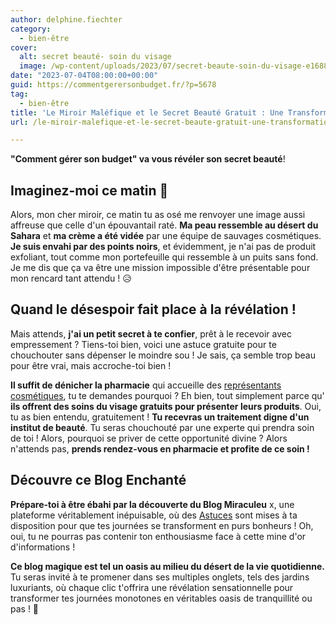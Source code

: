 ```yaml
---
author: delphine.fiechter
category:
  - bien-être
cover:
  alt: secret beauté- soin du visage
  image: /wp-content/uploads/2023/07/secret-beaute-soin-du-visage-e1688459836199.png
date: "2023-07-04T08:00:00+00:00"
guid: https://commentgerersonbudget.fr/?p=5678
tag:
  - bien-être
title: 'Le Miroir Maléfique et le Secret Beauté Gratuit : Une Transformation Épique !'
url: /le-miroir-malefique-et-le-secret-beaute-gratuit-une-transformation-epique/

---
```

**"Comment gérer son budget" va vous révéler son secret beauté**!

## Imaginez-moi ce matin 🤣

Alors, mon cher miroir, ce matin tu as osé me renvoyer une image aussi affreuse que celle d'un épouvantail raté. **Ma peau ressemble au désert du Sahara** et **ma crème a été vidée** par une équipe de sauvages cosmétiques. **Je suis envahi par des points noirs**, et évidemment, je n'ai pas de produit exfoliant, tout comme mon portefeuille qui ressemble à un puits sans fond. Je me dis que ça va être une mission impossible d'être présentable pour mon rencard tant attendu ! 😥

## Quand le désespoir fait place à la révélation !

Mais attends, **j'ai un petit secret à te confier**, prêt à le recevoir avec empressement ? Tiens-toi bien, voici une astuce gratuite pour te chouchouter sans dépenser le moindre sou ! Je sais, ça semble trop beau pour être vrai, mais accroche-toi bien !

**Il suffit de dénicher la pharmacie** qui accueille des [représentants cosmétiques](https://www.karis-formation.com/metiers/esthetique/conseiller-dermo-cosmetique.htm#:~:text=Que%20ce%20soit%20en%20pharmacie,de%20beaut%C3%A9%2C%20forme%20et%20hygi%C3%A8ne. "représentants cosmétique"), tu te demandes pourquoi ? Eh bien, tout simplement parce qu' **ils offrent des soins du visage gratuits pour présenter leurs produits**. Oui, tu as bien entendu, gratuitement ! **Tu recevras un traitement digne d'un institut de beauté**. Tu seras chouchouté par une experte qui prendra soin de toi ! Alors, pourquoi se priver de cette opportunité divine ? Alors n'attends pas, **prends rendez-vous en pharmacie et profite de ce soin !**

## Découvre ce Blog Enchanté

**Prépare-toi à être ébahi par la découverte du Blog Miraculeu** x, une plateforme véritablement inépuisable, où des [Astuces](https://commentgerersonbudget.fr/sujet/astuces/ "Astuces") sont mises à ta disposition pour que tes journées se transforment en purs bonheurs ! Oh, oui, tu ne pourras pas contenir ton enthousiasme face à cette mine d'or d'informations !

**Ce blog magique est tel un oasis au milieu du désert de la vie quotidienne.** Tu seras invité à te promener dans ses multiples onglets, tels des jardins luxuriants, où chaque clic t'offrira une révélation sensationnelle pour transformer tes journées monotones en véritables oasis de tranquillité ou pas ! 🤣
